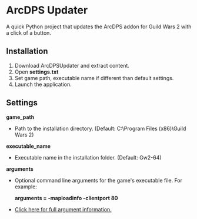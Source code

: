 # ArcDPS Updater
A quick Python project that updates the ArcDPS addon for Guild Wars 2 with a click of a button.

## Installation

1. Download ArcDPSUpdater and extract content.
2. Open **settings.txt**
3. Set game path, executable name if different than default settings.
4. Launch the application.

## Settings

**game_path**
  * Path to the installation directory. (Default: C:\Program Files (x86)\Guild Wars 2\)

**executable_name**
  * Executable name in the installation folder. (Default: Gw2-64)

**arguments**
  * Optional command line arguments for the game's executable file. For example:

     **arguments = -maploadinfo -clientport 80**
  * [Click here for full argument information.](https://wiki.guildwars2.com/wiki/Command_line_arguments)


